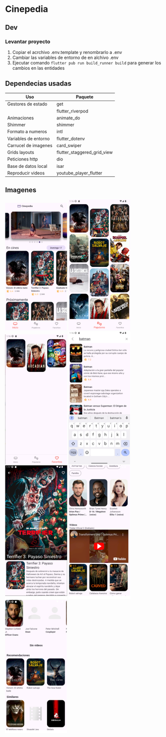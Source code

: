 # Cinepedia

## Dev

### Levantar proyecto
1. Copiar el acrchivo .env.template y renombrarlo a .env
2. Cambiar las variables de entorno de en alchivo .env
3. Ejecutar comando ```flutter pub run build_runner build``` para generar los cambios en las entidades


## Dependecias usadas

| Uso                  | Paquete                     |
|----------------------|-----------------------------|
| Gestores de estado   | get                         |
|                      | flutter_riverpod            |
| Animaciones          | animate_do                  |
| Shimmer              | shimmer                     |
| Formato a numeros    | intl                        |
| Variables de entorno | flutter_dotenv              |
| Carrucel de imagenes | card_swiper                 |
| Grids layouts        | flutter_staggered_grid_view |
| Peticiones http      | dio                         |
| Base de datos local  | isar                        |
| Reproducir videos    | youtube_player_flutter      |

## Imagenes
<img src="./_img\1.png" width="200px"/>
<img src="./_img\2.png" width="200px"/>
<img src="./_img\3.png" width="200px"/>
<img src="./_img\4.png" width="200px"/>
<img src="./_img\5.png" width="200px"/>
<img src="./_img\6.png" width="200px"/>
<img src="./_img\7.png" width="200px"/>
